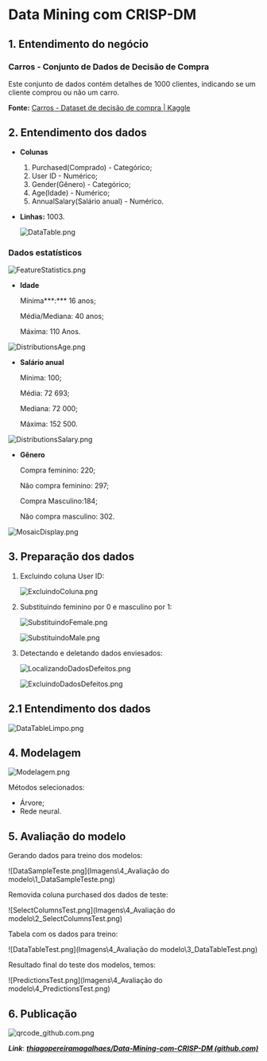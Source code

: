 # Data Mining com CRISP-DM

## 1. **Entendimento do negócio**

### ****Carros - Conjunto de Dados de Decisão de Compra****

Este conjunto de dados contém detalhes de 1000 clientes, indicando se um cliente comprou ou não um carro.

**Fonte:** [Carros - Dataset de decisão de compra | Kaggle](https://www.kaggle.com/datasets/gabrielsantello/cars-purchase-decision-dataset)

## 2. **Entendimento dos dados**

- **Colunas**
    1. Purchased(Comprado) - Categórico;
    2. User ID - Numérico;
    3. Gender(Gênero) - Categórico;
    4. Age(Idade) - Numérico;
    5. AnnualSalary(Salário anual) - Numérico.
- **Linhas:** 1003.
    
    ![DataTable.png](Imagens\1_Entendimento_dos_dados\1_DataTable.png)
    

 

### Dados estatísticos

![FeatureStatistics.png](Imagens\1_Entendimento_dos_dados\3_FeatureStatistics.png)

- **Idade**
    
    Mínima***:*** 16 anos;
    
    Média/Mediana: 40 anos;
    
    Máxima: 110 Anos.
    

![DistributionsAge.png](Imagens\1_Entendimento_dos_dados\5_DistributionsAge.png)

- **Salário anual**
    
    Mínima: 100;
    
    Média: 72 693;
    
    Mediana: 72 000;
    
    Máxima: 152 500.
    

![DistributionsSalary.png](Imagens\1_Entendimento_dos_dados\6_DistributionsSalary.png)

- **Gênero**
    
    Compra feminino: 220;
    
    Não compra feminino: 297;
    
    Compra Masculino:184;
    
    Não compra masculino: 302.
    

![MosaicDisplay.png](Imagens\1_Entendimento_dos_dados\4_MosaicDisplay.png)

## 3. **Preparação dos dados**

1. Excluindo coluna User ID:
    
    ![ExcluindoColuna.png](Imagens\2_Preparação_dos_dados\1_ExcluindoColuna.png)
    
2. Substituindo feminino por 0 e masculino por 1:
    
    ![SubstituindoFemale.png](Imagens\2_Preparação_dos_dados\2_SubstituindoFemale.png)
    
    ![SubstituindoMale.png](Imagens\2_Preparação_dos_dados\3_SubstituindoMale.png)
    
3. Detectando e deletando dados enviesados:
    
    ![LocalizandoDadosDefeitos.png](Imagens\2_Preparação_dos_dados\4_LocalizandoDadosDefeitos.png)
    
    ![ExcluindoDadosDefeitos.png](Imagens\2_Preparação_dos_dados\5_ExcluindoDadosDefeitos.png)
    

## 2.1 **Entendimento dos dados**

![DataTableLimpo.png](Imagens\3_Modelagem\1_DataTableLimpo.png)

## 4. **Modelagem**

![Modelagem.png](Imagens\3_Modelagem\2_Modelagem.png)

Métodos selecionados:

- Árvore;
- Rede neural.

## 5. **Avaliação do modelo**

Gerando dados para treino dos modelos:

![DataSampleTeste.png](Imagens\4_Avaliação do modelo\1_DataSampleTeste.png)

Removida coluna purchased dos dados de teste:

![SelectColumnsTest.png](Imagens\4_Avaliação do modelo\2_SelectColumnsTest.png)

Tabela com os dados para treino:

![DataTableTest.png](Imagens\4_Avaliação do modelo\3_DataTableTest.png)

Resultado final do teste dos modelos, temos:

![PredictionsTest.png](Imagens\4_Avaliação do modelo\4_PredictionsTest.png)

## 6. **Publicação**

![qrcode_github.com.png](Imagens\qrcode_github.com.png)

***Link***: [***thiagopereiramagalhaes/Data-Mining-com-CRISP-DM (github.com)***](https://github.com/thiagopereiramagalhaes/Data-Mining-com-CRISP-DM)
